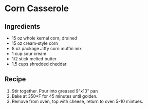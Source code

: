 # Corn Casserole

## Ingredients
- 15 oz whole kernal corn, drained
- 15 oz cream-style corn
- 8 oz package Jiffy corn muffin mix
- 1 cup sour cream
- 1/2 stick melted butter
- 1.5 cups shredded cheddar

## Recipe
1. Stir together.  Pour into greased 9"x13" pan
2. Bake at 350*F for 45 minutes until golden.
3. Remove from oven, top with cheese, return to oven 5-10 mintues.
